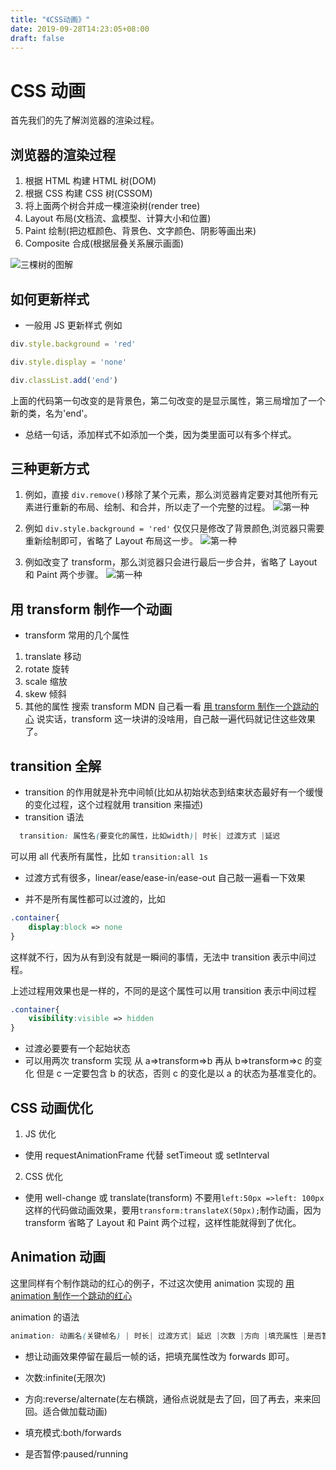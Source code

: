 ```yaml
---
title: "《CSS动画》"
date: 2019-09-28T14:23:05+08:00
draft: false
---
```


# CSS 动画

首先我们的先了解浏览器的渲染过程。

## 浏览器的渲染过程

1. 根据 HTML 构建 HTML 树(DOM)
2. 根据 CSS 构建 CSS 树(CSSOM)
3. 将上面两个树合并成一棵渲染树(render tree)
4. Layout 布局(文档流、盒模型、计算大小和位置)
5. Paint 绘制(把边框颜色、背景色、文字颜色、阴影等画出来)
6. Composite 合成(根据层叠关系展示画面)

![三棵树的图解](/images/tree.jpg)

## 如何更新样式

- 一般用 JS 更新样式
  例如

```JavaScript
div.style.background = 'red'

div.style.display = 'none'

div.classList.add('end')
```

上面的代码第一句改变的是背景色，第二句改变的是显示属性，第三局增加了一个新的类，名为'end'。

- 总结一句话，添加样式不如添加一个类，因为类里面可以有多个样式。

## 三种更新方式

1. 例如，直接 `div.remove()`移除了某个元素，那么浏览器肯定要对其他所有元素进行重新的布局、绘制、和合并，所以走了一个完整的过程。
   ![第一种](/images/g1.png)

2. 例如 `div.style.background = 'red'` 仅仅只是修改了背景颜色,浏览器只需要重新绘制即可，省略了 Layout 布局这一步。
   ![第一种](/images/g2.png)

3. 例如改变了 transform，那么浏览器只会进行最后一步合并，省略了 Layout 和 Paint 两个步骤。
   ![第一种](/images/g3.jpg)

## 用 transform 制作一个动画

- transform 常用的几个属性

1. translate 移动
2. rotate 旋转
3. scale 缩放
4. skew 倾斜
5. 其他的属性 搜索 transform MDN 自己看一看
   [用 transform 制作一个跳动的心](http://js.jirengu.com/teyud/3/edit?html,css,output)
   说实话，transform 这一块讲的没啥用，自己敲一遍代码就记住这些效果了。

## transition 全解

- transition 的作用就是补充中间帧(比如从初始状态到结束状态最好有一个缓慢的变化过程，这个过程就用 transition 来描述)
- transition 语法

```CSS
  transition: 属性名(要变化的属性，比如width)| 时长| 过渡方式 |延迟
```

可以用 all 代表所有属性，比如
`transition:all 1s`

- 过渡方式有很多，linear/ease/ease-in/ease-out
  自己敲一遍看一下效果

- 并不是所有属性都可以过渡的，比如

```CSS
.container{
    display:block => none
}
```

这样就不行，因为从有到没有就是一瞬间的事情，无法中 transition 表示中间过程。

上述过程用效果也是一样的，不同的是这个属性可以用 transition 表示中间过程

```CSS
.container{
    visibility:visible => hidden
}
```

- 过渡必要要有一个起始状态
- 可以用两次 transform 实现 从 a=>transform=>b 再从 b=>transform=>c 的变化
  但是 c 一定要包含 b 的状态，否则 c 的变化是以 a 的状态为基准变化的。

## CSS 动画优化

1. JS 优化

- 使用 requestAnimationFrame 代替 setTimeout 或 setInterval

2. CSS 优化

- 使用 well-change 或 translate(transform)
  不要用`left:50px =>left: 100px`这样的代码做动画效果，要用`transform:translateX(50px);`制作动画，因为 transform 省略了 Layout 和 Paint 两个过程，这样性能就得到了优化。

## Animation 动画

这里同样有个制作跳动的红心的例子，不过这次使用 animation 实现的
[用 animation 制作一个跳动的红心](http://js.jirengu.com/waquc/1/edit?html,css,output)

animation 的语法

```CSS
animation: 动画名(关键帧名) | 时长| 过渡方式| 延迟 |次数 |方向 |填充属性 |是否暂停
```

- 想让动画效果停留在最后一帧的话，把填充属性改为 forwards 即可。

- 次数:infinite(无限次)
- 方向:reverse/alternate(左右横跳，通俗点说就是去了回，回了再去，来来回回。适合做加载动画)
- 填充模式:both/forwards
- 是否暂停:paused/running
